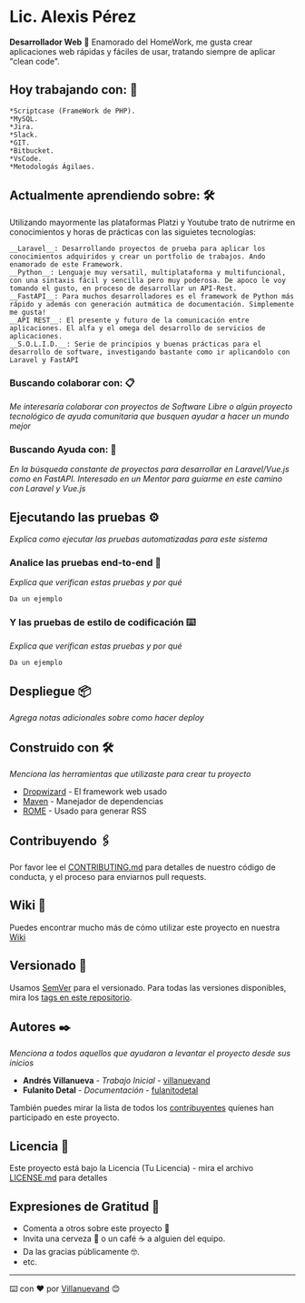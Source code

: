 # Lic. Alexis Pérez 
__Desarrollador Web__ 🚀
Enamorado del HomeWork, me gusta crear aplicaciones web rápidas y fáciles de usar, tratando siempre de aplicar "clean code".

## Hoy trabajando con: 🔧
```
*Scriptcase (FrameWork de PHP).
*MySQL. 
*Jira.
*Slack.
*GIT.
*Bitbucket.
*VsCode.
*Metodologás Ágilaes.
```
## Actualmente aprendiendo sobre: 🛠️

Utilizando mayormente las plataformas Platzi y Youtube trato de nutrirme en conocimientos y horas de prácticas con las siguietes tecnologías:
```
__Laravel__: Desarrollando proyectos de prueba para aplicar los conocimientos adquiridos y crear un portfolio de trabajos. Ando enamorado de este Framework.
__Python__: Lenguaje muy versatil, multiplataforma y multifuncional, con una sintaxis fácil y sencilla pero muy poderosa. De apoco le voy tomando el gusto, en proceso de desarrollar un API-Rest.
__FastAPI__: Para muchos desarrolladores es el framework de Python más rápido y además con generación autmática de documentación. Simplemente me gusta!
__API REST__: El presente y futuro de la comunicación entre aplicaciones. El alfa y el omega del desarrollo de servicios de aplicaciones.
__S.O.L.I.D.__: Serie de principios y buenas prácticas para el desarrollo de software, investigando bastante como ir aplicandolo con Laravel y FastAPI
```

### Buscando colaborar con: 📋

_Me interesaría colaborar con proyectos de Software Libre o algún proyecto tecnológico de ayuda comunitaria que busquen ayudar a hacer un mundo mejor_


### Buscando Ayuda con: 🔧

_En la búsqueda constante de proyectos para desarrollar en Laravel/Vue.js como en FastAPI. Interesado en un Mentor para guiarme en este camino con Laravel y Vue.js_

## Ejecutando las pruebas ⚙️

_Explica como ejecutar las pruebas automatizadas para este sistema_

### Analice las pruebas end-to-end 🔩

_Explica que verifican estas pruebas y por qué_

```
Da un ejemplo
```

### Y las pruebas de estilo de codificación ⌨️

_Explica que verifican estas pruebas y por qué_

```
Da un ejemplo
```

## Despliegue 📦

_Agrega notas adicionales sobre como hacer deploy_

## Construido con 🛠️

_Menciona las herramientas que utilizaste para crear tu proyecto_

* [Dropwizard](http://www.dropwizard.io/1.0.2/docs/) - El framework web usado
* [Maven](https://maven.apache.org/) - Manejador de dependencias
* [ROME](https://rometools.github.io/rome/) - Usado para generar RSS

## Contribuyendo 🖇️

Por favor lee el [CONTRIBUTING.md](https://gist.github.com/villanuevand/xxxxxx) para detalles de nuestro código de conducta, y el proceso para enviarnos pull requests.

## Wiki 📖

Puedes encontrar mucho más de cómo utilizar este proyecto en nuestra [Wiki](https://github.com/tu/proyecto/wiki)

## Versionado 📌

Usamos [SemVer](http://semver.org/) para el versionado. Para todas las versiones disponibles, mira los [tags en este repositorio](https://github.com/tu/proyecto/tags).

## Autores ✒️

_Menciona a todos aquellos que ayudaron a levantar el proyecto desde sus inicios_

* **Andrés Villanueva** - *Trabajo Inicial* - [villanuevand](https://github.com/villanuevand)
* **Fulanito Detal** - *Documentación* - [fulanitodetal](#fulanito-de-tal)

También puedes mirar la lista de todos los [contribuyentes](https://github.com/your/project/contributors) quíenes han participado en este proyecto. 

## Licencia 📄

Este proyecto está bajo la Licencia (Tu Licencia) - mira el archivo [LICENSE.md](LICENSE.md) para detalles

## Expresiones de Gratitud 🎁

* Comenta a otros sobre este proyecto 📢
* Invita una cerveza 🍺 o un café ☕ a alguien del equipo. 
* Da las gracias públicamente 🤓.
* etc.



---
⌨️ con ❤️ por [Villanuevand](https://github.com/Villanuevand) 😊

